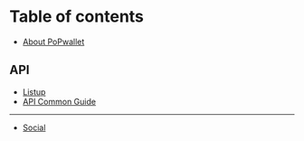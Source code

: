 # Table of contents

* [About PoPwallet](README.md)

## API

* [Listup](api/listup.md)
* [API Common Guide](api/api-common-guide.md)

***

* [Social](social.md)
